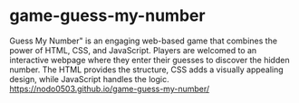 # game-guess-my-number
Guess My Number" is an engaging web-based game that combines the power of HTML, CSS, and JavaScript. Players are welcomed to an interactive webpage where they enter their guesses to discover the hidden number. The HTML provides the structure, CSS adds a visually appealing design, while JavaScript handles the logic.
https://nodo0503.github.io/game-guess-my-number/
